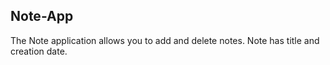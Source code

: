 ## Note-App

The Note application allows you to add and delete notes. Note has title and creation date. 
